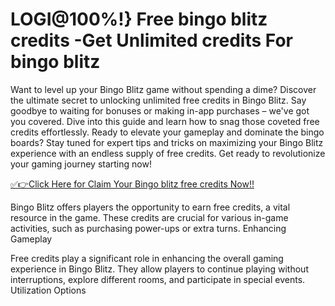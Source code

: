 # LOGI@100%!} Free bingo blitz credits -Get Unlimited credits For bingo blitz

Want to level up your Bingo Blitz game without spending a dime? Discover the ultimate secret to unlocking unlimited free credits in Bingo Blitz. Say goodbye to waiting for bonuses or making in-app purchases – we've got you covered. Dive into this guide and learn how to snag those coveted free credits effortlessly. Ready to elevate your gameplay and dominate the bingo boards? Stay tuned for expert tips and tricks on maximizing your Bingo Blitz experience with an endless supply of free credits. Get ready to revolutionize your gaming journey starting now!

[✅👉Click Here for Claim Your Bingo blitz free credits Now!!
](https://appbitly.com/bingo-new)

Bingo Blitz offers players the opportunity to earn free credits, a vital resource in the game. These credits are crucial for various in-game activities, such as purchasing power-ups or extra turns. Enhancing Gameplay

Free credits play a significant role in enhancing the overall gaming experience in Bingo Blitz. They allow players to continue playing without interruptions, explore different rooms, and participate in special events. Utilization Options
